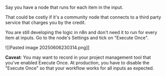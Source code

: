 Say you have a node that runs for each item in the input. 

That could be costly if it's a community node that connects to a third party service that charges you by the credit.

You are still developing the logic in n8n and don't need it to run for every item at inputs. Go to the node's Settings and tick on "Execute Once". 

![[Pasted image 20250606230314.png]]

**Caveat**: You may want to record in your project management tool that you've enabled Execute Once. At production, you have to disable the "Execute Once" so that your workflow works for all inputs as expected.